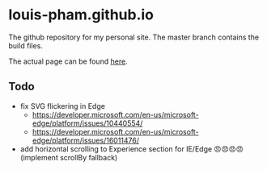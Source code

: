 # louis-pham.github.io

The github repository for my personal site. The master branch contains the build files.

The actual page can be found [here](https://louis-pham.github.io/).
## Todo
- fix SVG flickering in Edge
  - https://developer.microsoft.com/en-us/microsoft-edge/platform/issues/10440554/
  - https://developer.microsoft.com/en-us/microsoft-edge/platform/issues/16011476/
- add horizontal scrolling to Experience section for IE/Edge 😠😠😠😠 (implement scrollBy fallback)
